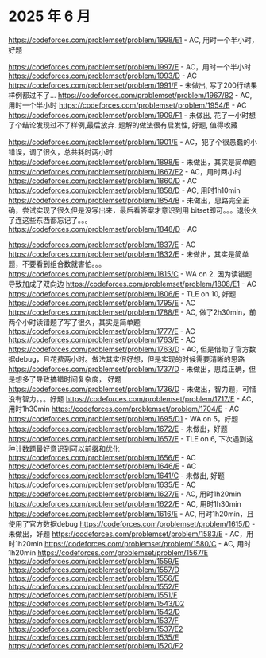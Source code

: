 # 2025 年 6 月

https://codeforces.com/problemset/problem/1998/E1 - AC, 用时一个半小时，好题
<!-- bonus https://codeforces.com/problemset/problem/1998/E2 - AC -->
https://codeforces.com/problemset/problem/1997/E - AC，用时一个半小时
https://codeforces.com/problemset/problem/1993/D - AC
https://codeforces.com/problemset/problem/1991/F - 未做出, 写了200行结果样例都过不了...
https://codeforces.com/problemset/problem/1967/B2 - AC, 用时一个半小时
https://codeforces.com/problemset/problem/1954/E - AC
https://codeforces.com/problemset/problem/1909/F1 - 未做出, 花了一小时想了个结论发现过不了样例,最后放弃. 题解的做法很有启发性, 好题, 值得收藏
<!-- bonus https://codeforces.com/contest/1909/problem/F2 - AC -->
https://codeforces.com/problemset/problem/1901/E - AC，犯了个很愚蠢的小错误，调了很久，总共耗时两小时
https://codeforces.com/problemset/problem/1898/E - 未做出，其实是简单题
https://codeforces.com/problemset/problem/1867/E2 - AC，用时两小时
https://codeforces.com/problemset/problem/1860/D - AC
https://codeforces.com/problemset/problem/1858/D - AC, 用时1h10min
https://codeforces.com/problemset/problem/1854/B - 未做出，思路完全正确，尝试实现了很久但是没写出来，最后看答案才意识到用 bitset即可。。。退役久了连这些东西都忘记了。。。
https://codeforces.com/problemset/problem/1848/D - AC
<!-- https://codeforces.com/contest/2101/problem/C - 【virtual contest】未做出 -->
https://codeforces.com/problemset/problem/1837/E - AC 
https://codeforces.com/problemset/problem/1832/E - 未做出，其实是简单题，不要看到组合数就害怕。。。
https://codeforces.com/problemset/problem/1815/C - WA on 2. 因为读错题导致加成了双向边
https://codeforces.com/problemset/problem/1808/E1 - AC
https://codeforces.com/problemset/problem/1806/E - TLE on 10, 好题
https://codeforces.com/problemset/problem/1795/E - AC
https://codeforces.com/problemset/problem/1788/E - AC, 做了2h30min，前两个小时读错题了写了很久，其实是简单题
https://codeforces.com/problemset/problem/1777/E - AC
https://codeforces.com/problemset/problem/1763/E - AC
https://codeforces.com/problemset/problem/1763/D - AC, 但是借助了官方数据debug，且花费两小时。做法其实很好想，但是实现的时候需要清晰的思路
https://codeforces.com/problemset/problem/1737/D - 未做出，思路正确，但是想多了导致搞错时间复杂度， 好题
https://codeforces.com/problemset/problem/1736/D - 未做出，智力题，可惜没有智力。。。好题
https://codeforces.com/problemset/problem/1717/E - AC, 用时1h30min
https://codeforces.com/problemset/problem/1704/E - AC
https://codeforces.com/problemset/problem/1695/D1 - WA on 5，好题
https://codeforces.com/problemset/problem/1672/E - 未做出，好题
https://codeforces.com/problemset/problem/1657/E - TLE on 6, 下次遇到这种计数题最好意识到可以前缀和优化
https://codeforces.com/problemset/problem/1656/E - AC
https://codeforces.com/problemset/problem/1646/E - AC
https://codeforces.com/problemset/problem/1641/C - 未做出, 好题
https://codeforces.com/problemset/problem/1635/E - AC
https://codeforces.com/problemset/problem/1627/E - AC, 用时1h20min
https://codeforces.com/problemset/problem/1622/E - AC, 用时1h30min
https://codeforces.com/problemset/problem/1616/E - AC, 用时1h20min，且使用了官方数据debug
https://codeforces.com/problemset/problem/1615/D - 未做出，好题
https://codeforces.com/problemset/problem/1583/E - AC，用时1h20min
https://codeforces.com/problemset/problem/1580/C - AC, 用时1h20min
https://codeforces.com/problemset/problem/1567/E
https://codeforces.com/problemset/problem/1559/E
https://codeforces.com/problemset/problem/1557/D
https://codeforces.com/problemset/problem/1556/E
https://codeforces.com/problemset/problem/1552/F
https://codeforces.com/problemset/problem/1551/F
https://codeforces.com/problemset/problem/1543/D2
https://codeforces.com/problemset/problem/1542/D
https://codeforces.com/problemset/problem/1537/F
https://codeforces.com/problemset/problem/1537/E2
https://codeforces.com/problemset/problem/1535/E
https://codeforces.com/problemset/problem/1520/F2
